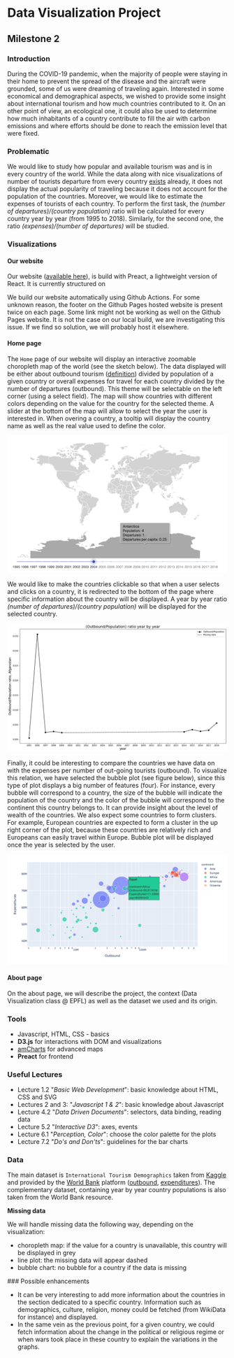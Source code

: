 # Data Visualization Project
## Milestone 2

### Introduction  

During the COVID-19 pandemic, when the majority of people were staying in their home to prevent the spread of the disease and the aircraft were grounded, some of us were dreaming of traveling again. Interested in some economical and demographical aspects, we wished to provide some insight about international tourism and how much countries contributed to it. On an other point of view, an ecological one, it could also be used to determine how much inhabitants of a country contribute to fill the air with carbon emissions and where efforts should be done to reach the emission level that were fixed.

### Problematic  
We would like to study how popular and available tourism was and is in every country of the world. While the data along with nice visualizations of number of tourists departure from every country [exists](https://data.worldbank.org/indicator/ST.INT.DPRT?type=points&year=1995) already, it does not display the actual popularity of traveling because it does not account for the population of the countries. Moreover, we would like to estimate the expenses of tourists of each country. To perform the first task, the *(number of departures)/(country population)* ratio will be calculated for every country year by year (from 1995 to 2018). Similarly, for the second one, the ratio *(expenses)/(number of departures)* will be studied.  


### Visualizations  

#### Our website

Our website ([available here](https://com-480-data-visualization.github.io/data-visualization-project-2021-itv/)), is build with Preact, a lightweight version of React. It is currently structured on

We build our website automatically using Github Actions. For some unknown reason, the footer on the Github Pages hosted website is present twice on each page. Some link might not be working as well on the Github Pages website. It is not the case on our local build, we are investigating this issue. If we find so solution, we will probably host it elsewhere.

#### Home page  
The `Home` page of our website will display an interactive zoomable choropleth map of the world (see the sketch below). The data displayed will be either about outbound tourism ([definition](https://tourismteacher.com/outbound-tourism/)) divided by population of a given country or overall expenses for travel for each country divided by the number of departures (outbound). This theme will be selectable on the left corner (using a select field). The map will show countries with different colors depending on the value for the country for the selected theme. A slider at the bottom of the map will allow to select the year the user is interested in. When overing a country, a tooltip will display the country name as well as the real value used to define the color.

![Scheme of the choropleth map](../website/src/assets/images/map.png)

We would like to make the countries clickable so that when a user selects and clicks on a country, it is redirected to the bottom of the page where specific information about the country will be displayed. A year by year ratio *(number of departures)/(country population)* will be displayed for the selected country.  

![Scheme of the time-based graph](../website/src/assets/images/tourism-by-year.png)

Finally, it could be interesting to compare the countries we have data on with the expenses per number of out-going tourists (outbound). To visualize this relation, we have selected the bubble plot (see figure below), since this type of plot displays a big number of features (four). For instance, every bubble will correspond to a country, the size of the bubble will indicate the population of the country and the color of the bubble will correspond to the continent this country belongs to. It can provide insight about the level of wealth of the countries. We also expect some countries to form clusters. For example, European countries are expected to form a cluster in the up right corner of the plot, because these countries are relatively rich and Europeans can easily travel within Europe. Bubble plot will be displayed once the year is selected by the user.  

![Scheme of the expenses over outbound graph](../website/src/assets/images/bubble-plot.png)

#### About page

On the about page, we will describe the project, the context (Data Visualization class @ EPFL) as well as the dataset we used and its origin.

### Tools

* Javascript, HTML, CSS - basics
* __D3.js__ for interactions with DOM and visualizations
* [amCharts](https://www.amcharts.com/) for advanced maps
* __Preact__ for frontend

### Useful Lectures  
* Lecture 1.2 "*Basic Web Development*": basic knowledge about HTML, CSS and SVG  
* Lectures 2 and 3: "*Javascript 1 & 2*": basic knowledge about Javascript
* Lecture 4.2 "*Data Driven Documents*": selectors, data binding, reading data  
* Lecture 5.2 "*Interactive D3*": axes, events
* Lecture 6.1 "*Perception, Color*": choose the color palette for the plots  
* Lecture 7.2 "*Do's and Don'ts*": guidelines for the bar charts  

### Data  
The main dataset is `International Tourism Demographics` taken from [Kaggle](https://www.kaggle.com/ayushggarg/international-tourism-demographics) and provided by the [World Bank](https://data.worldbank.org/) platform ([outbound](https://data.worldbank.org/indicator/ST.INT.DPRT), [expenditures](https://data.worldbank.org/indicator/ST.INT.XPND.CD)).  The complementary dataset, containing year by year country populations is also taken from the World Bank resource.    

__Missing data__  

We will handle missing data the following way, depending on the visualization:

* choropleth map: if the value for a country is unavailable, this country will be displayed in grey  
* line plot: the missing data will appear dashed  
* bubble chart: no bubble for a country if the data is missing  

### Possible enhancements

* It can be very interesting to add more information about the countries in the section dedicated to a specific country. Information such as demographics, culture, religion, money could be fetched (from WikiData for instance) and displayed.
* In the same vein as the previous point, for a given country, we could fetch information about the change in the political or religious regime or when wars took place in these country to explain the variations in the graphs.
